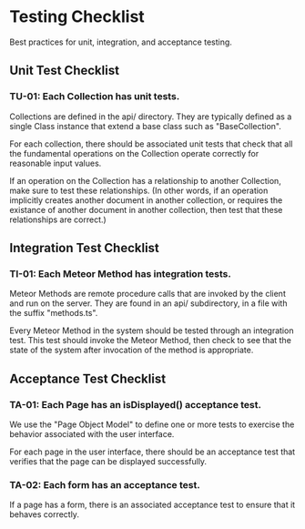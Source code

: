 # Testing Checklist

Best practices for unit, integration, and acceptance testing.

## Unit Test Checklist

### TU-01: Each Collection has unit tests.

Collections are defined in the api/ directory. They are typically defined as a single Class instance that extend a base class such as "BaseCollection".

For each collection, there should be associated unit tests that check that all the fundamental operations on the Collection operate correctly for reasonable input values.

If an operation on the Collection has a relationship to another Collection, make sure to test these relationships. (In other words, if an operation implicitly creates another document in another collection, or requires the existance of another document in another collection, then test that these relationships are correct.)

## Integration Test Checklist

### TI-01: Each Meteor Method has integration tests.

Meteor Methods are remote procedure calls that are invoked by the client and run on the server. They are found in an api/ subdirectory, in a file with the suffix "methods.ts".

Every Meteor Method in the system should be tested through an integration test. This test should invoke the Meteor Method, then check to see that the state of the system after invocation of the method is appropriate.

## Acceptance Test Checklist

### TA-01: Each Page has an isDisplayed() acceptance test.

We use the "Page Object Model" to define one or more tests to exercise the behavior associated with the user interface.

For each page in the user interface, there should be an acceptance test that verifies that the page can be displayed successfully.

### TA-02: Each form has an acceptance test.

If a page has a form, there is an associated acceptance test to ensure that it behaves correctly.





